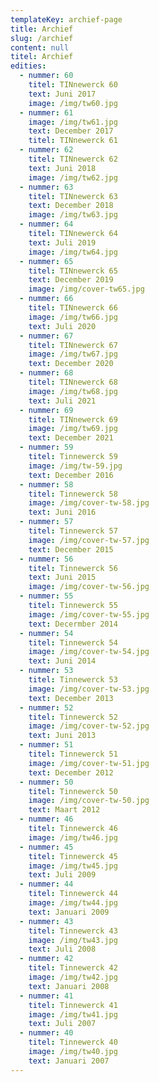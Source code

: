 ```yaml
---
templateKey: archief-page
title: Archief
slug: /archief
content: null
titel: Archief
edities:
  - nummer: 60
    titel: TINnewerck 60
    text: Juni 2017
    image: /img/tw60.jpg
  - nummer: 61
    image: /img/tw61.jpg
    text: December 2017
    titel: TINnewerck 61
  - nummer: 62
    titel: TINnewerck 62
    text: Juni 2018
    image: /img/tw62.jpg
  - nummer: 63
    titel: TINnewerck 63
    text: December 2018
    image: /img/tw63.jpg
  - nummer: 64
    titel: TINnewerck 64
    text: Juli 2019
    image: /img/tw64.jpg
  - nummer: 65
    titel: TINnewerck 65
    text: December 2019
    image: /img/cover-tw65.jpg
  - nummer: 66
    titel: TINnewerck 66
    image: /img/tw66.jpg
    text: Juli 2020
  - nummer: 67
    titel: TINnewerck 67
    image: /img/tw67.jpg
    text: December 2020
  - nummer: 68
    titel: TINnewerck 68
    image: /img/tw68.jpg
    text: Juli 2021
  - nummer: 69
    titel: TINnewerck 69
    image: /img/tw69.jpg
    text: December 2021
  - nummer: 59
    titel: Tinnewerck 59
    image: /img/tw-59.jpg
    text: December 2016
  - nummer: 58
    titel: Tinnewerck 58
    image: /img/cover-tw-58.jpg
    text: Juni 2016
  - nummer: 57
    titel: Tinnewerck 57
    image: /img/cover-tw-57.jpg
    text: December 2015
  - nummer: 56
    titel: Tinnewerck 56
    text: Juni 2015
    image: /img/cover-tw-56.jpg
  - nummer: 55
    titel: Tinnewerck 55
    image: /img/cover-tw-55.jpg
    text: Decermber 2014
  - nummer: 54
    titel: Tinnewerck 54
    image: /img/cover-tw-54.jpg
    text: Juni 2014
  - nummer: 53
    titel: Tinnewerck 53
    image: /img/cover-tw-53.jpg
    text: December 2013
  - nummer: 52
    titel: Tinnewerck 52
    image: /img/cover-tw-52.jpg
    text: Juni 2013
  - nummer: 51
    titel: Tinnewerck 51
    image: /img/cover-tw-51.jpg
    text: December 2012
  - nummer: 50
    titel: Tinnewerck 50
    image: /img/cover-tw-50.jpg
    text: Maart 2012
  - nummer: 46
    titel: Tinnewerck 46
    image: /img/tw46.jpg
  - nummer: 45
    titel: Tinnewerck 45
    image: /img/tw45.jpg
    text: Juli 2009
  - nummer: 44
    titel: Tinnewerck 44
    image: /img/tw44.jpg
    text: Januari 2009
  - nummer: 43
    titel: Tinnewerck 43
    image: /img/tw43.jpg
    text: Juli 2008
  - nummer: 42
    titel: Tinnewerck 42
    image: /img/tw42.jpg
    text: Januari 2008
  - nummer: 41
    titel: Tinnewerck 41
    image: /img/tw41.jpg
    text: Juli 2007
  - nummer: 40
    titel: Tinnewerck 40
    image: /img/tw40.jpg
    text: Januari 2007
---
```

